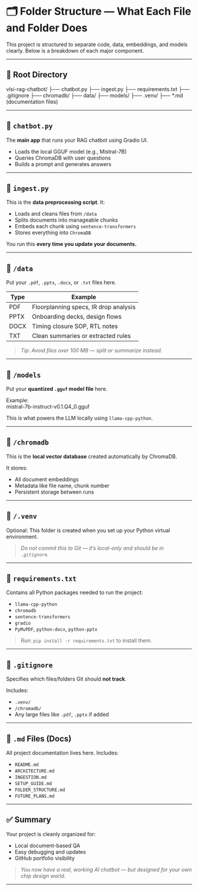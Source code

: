 # 🗂 Folder Structure — What Each File and Folder Does

This project is structured to separate code, data, embeddings, and models clearly. Below is a breakdown of each major component.

---

## 📁 Root Directory

vlsi-rag-chatbot/
├── chatbot.py
├── ingest.py
├── requirements.txt
├── .gitignore
├── chromadb/
├── data/
├── models/
├── .venv/
├── *.md (documentation files)


---

## 🔹 `chatbot.py`

The **main app** that runs your RAG chatbot using Gradio UI.

- Loads the local GGUF model (e.g., Mistral-7B)
- Queries ChromaDB with user questions
- Builds a prompt and generates answers

---

## 🔹 `ingest.py`

This is the **data preprocessing script**. It:

- Loads and cleans files from `/data`
- Splits documents into manageable chunks
- Embeds each chunk using `sentence-transformers`
- Stores everything into `ChromaDB`

You run this **every time you update your documents.**

---

## 📁 `/data`

Put your `.pdf`, `.pptx`, `.docx`, or `.txt` files here.

| Type | Example |
|------|---------|
| PDF  | Floorplanning specs, IR drop analysis |
| PPTX | Onboarding decks, design flows |
| DOCX | Timing closure SOP, RTL notes |
| TXT  | Clean summaries or extracted rules |

> _Tip: Avoid files over 100 MB — split or summarize instead._

---

## 📁 `/models`

Put your **quantized `.gguf` model file** here.

Example:  
mistral-7b-instruct-v0.1.Q4_0.gguf

This is what powers the LLM locally using `llama-cpp-python`.

---

## 📁 `/chromadb`

This is the **local vector database** created automatically by ChromaDB.

It stores:
- All document embeddings
- Metadata like file name, chunk number
- Persistent storage between runs

---

## 📁 `/.venv`

Optional: This folder is created when you set up your Python virtual environment.

> _Do not commit this to Git — it’s local-only and should be in `.gitignore`._

---

## 📄 `requirements.txt`

Contains all Python packages needed to run the project:

- `llama-cpp-python`
- `chromadb`
- `sentence-transformers`
- `gradio`
- `PyMuPDF`, `python-docx`, `python-pptx`

> Run: `pip install -r requirements.txt` to install them.

---

## 📄 `.gitignore`

Specifies which files/folders Git should **not track**.

Includes:
- `.venv/`
- `/chromadb/`
- Any large files like `.pdf`, `.pptx` if added

---

## 📝 `.md` Files (Docs)

All project documentation lives here. Includes:

- `README.md`
- `ARCHITECTURE.md`
- `INGESTION.md`
- `SETUP_GUIDE.md`
- `FOLDER_STRUCTURE.md`
- `FUTURE_PLANS.md`

---

## ✅ Summary

Your project is cleanly organized for:

- Local document-based QA
- Easy debugging and updates
- GitHub portfolio visibility

> _You now have a real, working AI chatbot — but designed for your own chip design world._

---


